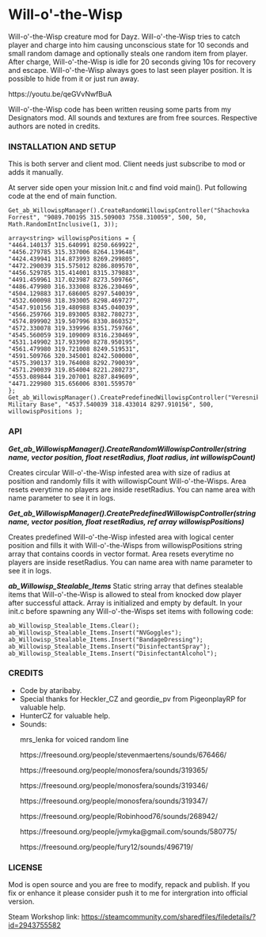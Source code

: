 # Will-o'-the-Wisp
<p>Will-o'-the-Wisp creature mod for Dayz. Will-o'-the-Wisp tries to catch player and charge into him causing unconscious state for 10 seconds and small random damage and optionally steals one random item from player. After charge, Will-o'-the-Wisp is idle for 20 seconds giving 10s for recovery and escape. Will-o'-the-Wisp always goes to last seen player position. It is possible to hide from it or just run away.</p>
<p>https://youtu.be/qeGVvNwfBuA</p>
<p>Will-o'-the-Wisp code has been written reusing some parts from my Designators mod. All sounds and textures are from free sources. Respective authors are noted in credits.</p>

### INSTALLATION AND SETUP
This is both server and client mod. Client needs just subscribe to mod or adds it manually. 

At server side open your mission Init.c and find void main(). Put following code at the end of main function.

```
Get_ab_WillowispManager().CreateRandomWillowispController("Shachovka Forrest", "9089.700195 315.509003 7558.310059", 500, 50, Math.RandomIntInclusive(1, 3));

array<string> willowispPositions = {
"4464.140137 315.640991 8250.669922",
"4456.279785 315.337006 8264.139648",
"4424.439941 314.873993 8269.299805",
"4472.290039 315.575012 8286.809570",
"4456.529785 315.414001 8315.379883",
"4491.459961 317.023987 8273.509766",
"4486.479980 316.333008 8326.230469",
"4504.129883 317.686005 8297.540039",
"4532.600098 318.393005 8298.469727",
"4547.910156 319.480988 8345.040039",
"4566.259766 319.893005 8382.780273",
"4574.899902 319.507996 8330.860352",
"4572.330078 319.339996 8351.759766",
"4545.560059 319.109009 8316.230469",
"4531.149902 317.933990 8278.950195",
"4561.479980 319.721008 8249.519531",
"4591.509766 320.345001 8242.500000",
"4575.390137 319.764008 8292.790039",
"4571.290039 319.854004 8221.280273",
"4553.089844 319.207001 8287.849609",
"4471.229980 315.656006 8301.559570"
};
Get_ab_WillowispManager().CreatePredefinedWillowispController("Veresnik Military Base", "4537.540039 318.433014 8297.910156", 500, willowispPositions );
```

### API
**_Get_ab_WillowispManager().CreateRandomWillowispController(string name, vector position, float resetRadius, float radius, int willowispCount)_**

Creates circular Will-o'-the-Wisp infested area with size of radius at position and randomly fills it with willowispCount Will-o'-the-Wisps. Area resets everytime no players are inside resetRadius. You can name area with name parameter to see it in logs.

**_Get_ab_WillowispManager().CreatePredefinedWillowispController(string name, vector position, float resetRadius, ref array<string> willowispPositions)_**
  
Creates predefined Will-o'-the-Wisp infested area with logical center position and fills it with Will-o'-the-Wisps from willowispPositions string array that contains coords in vector format. Area resets everytime no players are inside resetRadius. You can name area with name parameter to see it in logs.

**_ab_Willowisp_Stealable_Items_**
Static string array that defines stealable items that Will-o'-the-Wisp is allowed to steal from knocked dow player after successful attack. Array is initialized and empty by default.
In your init.c before spawning any Will-o'-the-Wisps set items with following code:

```
ab_Willowisp_Stealable_Items.Clear();
ab_Willowisp_Stealable_Items.Insert("NVGoggles");
ab_Willowisp_Stealable_Items.Insert("BandageDressing");
ab_Willowisp_Stealable_Items.Insert("DisinfectantSpray");
ab_Willowisp_Stealable_Items.Insert("DisinfectantAlcohol");
```

### CREDITS
<ul>
  <li>Code by ataribaby.</li>
  <li>Special thanks for Heckler_CZ and geordie_pv from PigeonplayRP for valuable help.</li>
  <li>HunterCZ for valuable help.</li>
  <li>Sounds:
	<p>mrs_lenka for voiced random line</p>
    <p>https://freesound.org/people/stevenmaertens/sounds/676466/</p>
	<p>https://freesound.org/people/monosfera/sounds/319365/</p>
	<p>https://freesound.org/people/monosfera/sounds/319346/</p>
	<p>https://freesound.org/people/monosfera/sounds/319347/</p>
	<p>https://freesound.org/people/Robinhood76/sounds/268942/</p>
	<p>https://freesound.org/people/jvmyka@gmail.com/sounds/580775/</p>
	<p>https://freesound.org/people/fury12/sounds/496719/</p>
  </li>
</ul>

### LICENSE
Mod is open source and you are free to modify, repack and publish. If you fix or enhance it please consider push it to me for intergration into official version.

Steam Workshop link: https://steamcommunity.com/sharedfiles/filedetails/?id=2943755582
